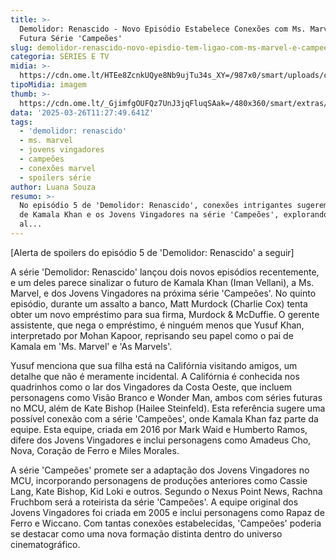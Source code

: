 ```yaml
---
title: >-
  Demolidor: Renascido - Novo Episódio Estabelece Conexões com Ms. Marvel e a
  Futura Série 'Campeões'
slug: demolidor-renascido-novo-episdio-tem-ligao-com-ms-marvel-e-campees
categoria: SÉRIES E TV
midia: >-
  https://cdn.ome.lt/HTEe8ZcnkUQye8Nb9ujTu34s_XY=/987x0/smart/uploads/conteudo/fotos/ms.marvel-mcu.png
tipoMidia: imagem
thumb: >-
  https://cdn.ome.lt/_GjimfgOUFQz7UnJ3jqFluqSAak=/480x360/smart/extras/conteudos/ms-marvel_DlmaPwd.jpg
data: '2025-03-26T11:27:49.641Z'
tags:
  - 'demolidor: renascido'
  - ms. marvel
  - jovens vingadores
  - campeões
  - conexões marvel
  - spoilers série
author: Luana Souza
resumo: >-
  No episódio 5 de 'Demolidor: Renascido', conexões intrigantes sugerem o futuro
  de Kamala Khan e os Jovens Vingadores na série 'Campeões', explorando novas
  al...
---
```


[Alerta de spoilers do episódio 5 de 'Demolidor: Renascido' a seguir]

A série 'Demolidor: Renascido' lançou dois novos episódios recentemente, e um deles parece sinalizar o futuro de Kamala Khan (Iman Vellani), a Ms. Marvel, e dos Jovens Vingadores na próxima série 'Campeões'. No quinto episódio, durante um assalto a banco, Matt Murdock (Charlie Cox) tenta obter um novo empréstimo para sua firma, Murdock & McDuffie. O gerente assistente, que nega o empréstimo, é ninguém menos que Yusuf Khan, interpretado por Mohan Kapoor, reprisando seu papel como o pai de Kamala em 'Ms. Marvel' e 'As Marvels'.

Yusuf menciona que sua filha está na Califórnia visitando amigos, um detalhe que não é meramente incidental. A Califórnia é conhecida nos quadrinhos como o lar dos Vingadores da Costa Oeste, que incluem personagens como Visão Branco e Wonder Man, ambos com séries futuras no MCU, além de Kate Bishop (Hailee Steinfeld). Esta referência sugere uma possível conexão com a série 'Campeões', onde Kamala Khan faz parte da equipe. Esta equipe, criada em 2016 por Mark Waid e Humberto Ramos, difere dos Jovens Vingadores e inclui personagens como Amadeus Cho, Nova, Coração de Ferro e Miles Morales.

A série 'Campeões' promete ser a adaptação dos Jovens Vingadores no MCU, incorporando personagens de produções anteriores como Cassie Lang, Kate Bishop, Kid Loki e outros. Segundo o Nexus Point News, Rachna Fruchbom será a roteirista da série 'Campeões'. A equipe original dos Jovens Vingadores foi criada em 2005 e inclui personagens como Rapaz de Ferro e Wiccano. Com tantas conexões estabelecidas, 'Campeões' poderia se destacar como uma nova formação distinta dentro do universo cinematográfico.
